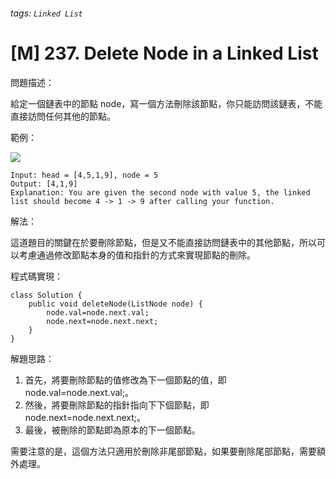 ###### tags: `Linked List`

# [M] 237. Delete Node in a Linked List
問題描述：

給定一個鏈表中的節點 node，寫一個方法刪除該節點，你只能訪問該鏈表，不能直接訪問任何其他的節點。

範例：

![](https://i.imgur.com/EVhHKd9.png)

```
Input: head = [4,5,1,9], node = 5
Output: [4,1,9]
Explanation: You are given the second node with value 5, the linked list should become 4 -> 1 -> 9 after calling your function.
```
解法：

這道題目的關鍵在於要刪除節點，但是又不能直接訪問鏈表中的其他節點，所以可以考慮通過修改節點本身的值和指針的方式來實現節點的刪除。


程式碼實現：
```java=
class Solution {
    public void deleteNode(ListNode node) {
        node.val=node.next.val;
        node.next=node.next.next;
    }
}
```

解題思路：

1. 首先，將要刪除節點的值修改為下一個節點的值，即 node.val=node.next.val;。
1. 然後，將要刪除節點的指針指向下下個節點，即 node.next=node.next.next;。
1. 最後，被刪除的節點即為原本的下一個節點。

需要注意的是，這個方法只適用於刪除非尾部節點，如果要刪除尾部節點，需要額外處理。